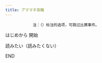 ```yaml
---
title: アママネ攻略
---
```


                注：（）标注的选项，可跳过比赛事件。



はじめから 開始

読みたい（読みたくない）



END


              
